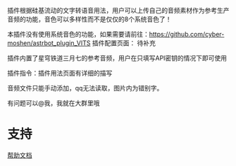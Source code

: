 插件根据硅基流动的文字转语音用法，用户可以上传自己的音频素材作为参考生产音频的功能，音色可以多样性而不是仅仅的8个系统音色了！

本插件没有使用系统音色的功能，如果需要请前往：https://github.com/cyber-moshen/astrbot_plugin_VITS
插件配置页面：
待补充

插件内置了星穹铁道三月七的参考音频，用户在只填写API密钥的情况下即可使用

插件指令：插件用法页面有详细的描写

音频文件只能手动添加，qq无法读取，图片内为错别字。

有问题可以@我，我就在大群里哦
# 支持

[帮助文档](https://astrbot.soulter.top/center/docs/%E5%BC%80%E5%8F%91/%E6%8F%92%E4%BB%B6%E5%BC%80%E5%8F%91/
)
